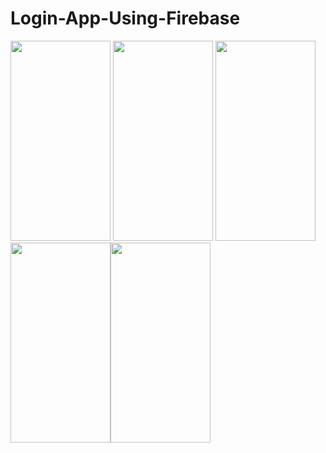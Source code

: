 # Login-App-Using-Firebase

<img src="https://user-images.githubusercontent.com/74703957/163765768-a3b10418-5a91-43b6-931f-48110561e048.png" width="160" height="320" /> <img src="https://user-images.githubusercontent.com/74703957/163765771-1f4a7460-2624-4f8a-bef3-42251aa41904.png" width="160" height="320" /> <img src="https://user-images.githubusercontent.com/74703957/163765784-9cb1bf2c-19e5-497f-8556-b57143f3bcd1.png" width="160" height="320" /><img src="https://user-images.githubusercontent.com/74703957/163765789-a793fbb0-1692-4e7f-9494-615e822a4e78.png" width="160" height="320" /><img src="https://user-images.githubusercontent.com/74703957/163765795-56248abc-ef00-4d6d-ac25-6daefb310406.png" width="160" height="320" />
